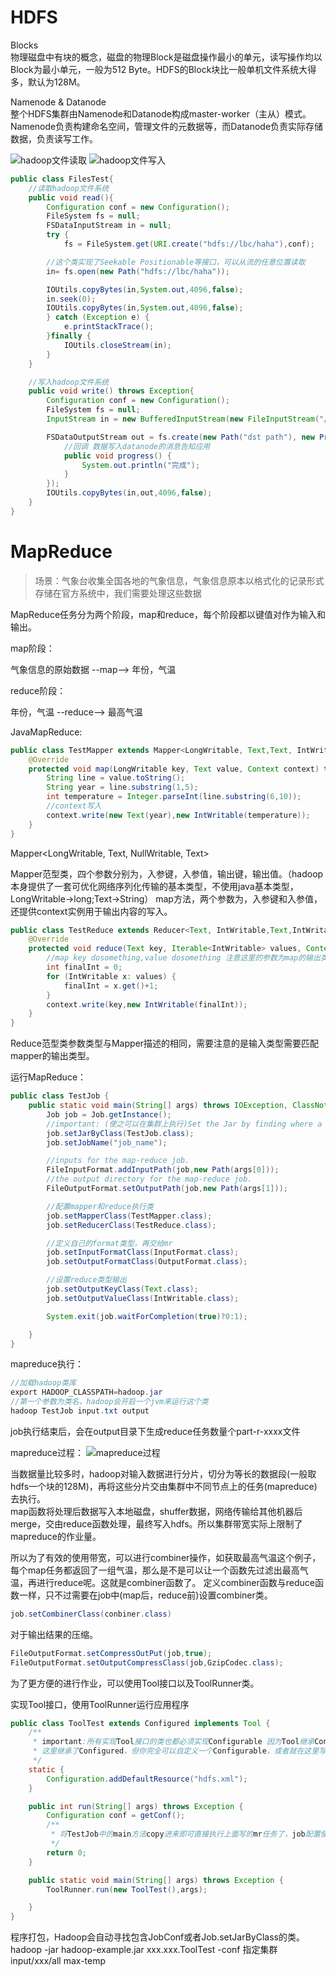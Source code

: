 HDFS
====
Blocks<br>
物理磁盘中有块的概念，磁盘的物理Block是磁盘操作最小的单元，读写操作均以Block为最小单元，一般为512 Byte。HDFS的Block块比一般单机文件系统大得多，默认为128M。

Namenode & Datanode<br>
整个HDFS集群由Namenode和Datanode构成master-worker（主从）模式。Namenode负责构建命名空间，管理文件的元数据等，而Datanode负责实际存储数据，负责读写工作。

![hadoop文件读取](https://lbc-cn.github.io/img/posts/hadoop/HDFS读文件.png)
![hadoop文件写入](https://lbc-cn.github.io/img/posts/hadoop/HDFS写文件.png)

```java
public class FilesTest{
    //读取hadoop文件系统
    public void read(){
        Configuration conf = new Configuration();
        FileSystem fs = null;
        FSDataInputStream in = null;
        try {
            fs = FileSystem.get(URI.create("hdfs://lbc/haha"),conf);

        //这个类实现了Seekable Positionable等接口，可以从流的任意位置读取
        in= fs.open(new Path("hdfs://lbc/haha"));

        IOUtils.copyBytes(in,System.out,4096,false);
        in.seek(0);
        IOUtils.copyBytes(in,System.out,4096,false);
        } catch (Exception e) {
            e.printStackTrace();
        }finally {
            IOUtils.closeStream(in);
        }
    }

    //写入hadoop文件系统
    public void write() throws Exception{
        Configuration conf = new Configuration();
        FileSystem fs = null;
        InputStream in = new BufferedInputStream(new FileInputStream("/lbc/hahaha.txt"));

        FSDataOutputStream out = fs.create(new Path("dst path"), new Progressable() {
            //回调 数据写入datanode的消息告知应用
            public void progress() {
                System.out.println("完成");
            }
        });
        IOUtils.copyBytes(in,out,4096,false);
    }
}
```

MapReduce
====
> 场景：气象台收集全国各地的气象信息，气象信息原本以格式化的记录形式存储在官方系统中，我们需要处理这些数据

MapReduce任务分为两个阶段，map和reduce，每个阶段都以键值对作为输入和输出。

map阶段：

气象信息的原始数据 --map--> 年份，气温 

reduce阶段：

年份，气温  --reduce--> 最高气温

JavaMapReduce:

```java
public class TestMapper extends Mapper<LongWritable, Text,Text, IntWritable> {
    @Override
    protected void map(LongWritable key, Text value, Context context) throws IOException, InterruptedException {
        String line = value.toString();
        String year = line.substring(1,5);
        int temperature = Integer.parseInt(line.substring(6,10));
        //context写入
        context.write(new Text(year),new IntWritable(temperature));
    }
}
```
Mapper<LongWritable, Text, NullWritable, Text>

Mapper范型类，四个参数分别为，入参键，入参值，输出键，输出值。（hadoop本身提供了一套可优化网络序列化传输的基本类型，不使用java基本类型，LongWritable->long;Text->String）
map方法，两个参数为，入参键和入参值，还提供context实例用于输出内容的写入。

```java
public class TestReduce extends Reducer<Text, IntWritable,Text,IntWritable> {
    @Override
    protected void reduce(Text key, Iterable<IntWritable> values, Context context) throws IOException, InterruptedException {
        //map key dosomething,value dosomething 注意这里的参数为map的输出类型
        int finalInt = 0;
        for (IntWritable x: values) {
            finalInt = x.get()+1;
        }
        context.write(key,new IntWritable(finalInt));
    }
}
```
Reduce范型类参数类型与Mapper描述的相同，需要注意的是输入类型需要匹配mapper的输出类型。

运行MapReduce：
```java
public class TestJob {
    public static void main(String[] args) throws IOException, ClassNotFoundException, InterruptedException {
        Job job = Job.getInstance();
        //important: (使之可以在集群上执行)Set the Jar by finding where a given class came from.
        job.setJarByClass(TestJob.class);
        job.setJobName("job_name");

        //inputs for the map-reduce job.
        FileInputFormat.addInputPath(job,new Path(args[0]));
        //the output directory for the map-reduce job.
        FileOutputFormat.setOutputPath(job,new Path(args[1]));

        //配置mapper和reduce执行类
        job.setMapperClass(TestMapper.class);
        job.setReducerClass(TestReduce.class);

        //定义自己的format类型，再交给mr
        job.setInputFormatClass(InputFormat.class);
        job.setOutputFormatClass(OutputFormat.class);

        //设置reduce类型输出
        job.setOutputKeyClass(Text.class);
        job.setOutputValueClass(IntWritable.class);

        System.exit(job.waitForCompletion(true)?0:1);

    }
}
```

mapreduce执行：<br>
```java
//加载hadoop类库
export HADOOP_CLASSPATH=hadoop.jar
//第一个参数为类名，hadoop会开启一个jvm来运行这个类
hadoop TestJob input.txt output
```
job执行结束后，会在output目录下生成reduce任务数量个part-r-xxxx文件

mapreduce过程：
![mapreduce过程](https://lbc-cn.github.io/img/posts/hadoop/mapreduce过程.png)

当数据量比较多时，hadoop对输入数据进行分片，切分为等长的数据段(一般取hdfs一个块的128M)，再将这些分片交由集群中不同节点上的任务(mapreduce)去执行。<br>
map函数将处理后数据写入本地磁盘，shuffer数据，网络传输给其他机器后merge，交由reduce函数处理，最终写入hdfs。所以集群带宽实际上限制了mapreduce的作业量。

所以为了有效的使用带宽，可以进行combiner操作，如获取最高气温这个例子，每个map任务都返回了一组气温，那么是不是可以让一个函数先过滤出最高气温，再进行reduce呢。这就是combiner函数了。
定义combiner函数与reduce函数一样，只不过需要在job中(map后，reduce前)设置combiner类。
```java
job.setCombinerClass(conbiner.class)
```

对于输出结果的压缩。
```java
FileOutputFormat.setCompressOutPut(job,true);
FileOutputFormat.setOutputCompressClass(job,GzipCodec.class);
```

为了更方便的进行作业，可以使用Tool接口以及ToolRunner类。

实现Tool接口，使用ToolRunner运行应用程序
```java
public class ToolTest extends Configured implements Tool {
    /**
     * important:所有实现Tool接口的类也都必须实现Configurable 因为Tool继承Configurable
     * 这里继承了Configured，但你完全可以自定义一个Configurable，或者就在这里写方法实现
     */
    static {
        Configuration.addDefaultResource("hdfs.xml");
    }

    public int run(String[] args) throws Exception {
        Configuration conf = getConf();
        /**
         * 将TestJob中的main方法copy进来即可直接执行上面写的mr任务了，job配置使用getConf的返回即可
         */
        return 0;
    }

    public static void main(String[] args) throws Exception {
        ToolRunner.run(new ToolTest(),args);

    }
}
```

程序打包，Hadoop会自动寻找包含JobConf或者Job.setJarByClass的类。
hadoop -jar hadoop-example.jar xxx.xxx.ToolTest -conf 指定集群 input/xxx/all max-temp
